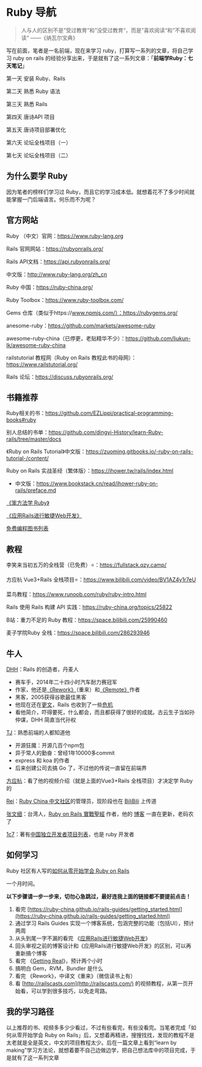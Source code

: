 # Ruby 导航

> 人与人的区别不是”受过教育“和”没受过教育“，而是”喜欢阅读“和”不喜欢阅读“ ——《纳瓦尔宝典》



写在前面，笔者是一名前端，现在来学习 ruby，打算写一系列的文章，将自己学习 ruby on rails 的经验分享出来，于是就有了这一系列文章：「**前端学Ruby：七天笔记**」

第一天 安装 Ruby、Rails

第二天 熟悉 Ruby 语法

第三天 熟悉 Rails

第四天 唐诗API 项目

第五天 唐诗项目部署优化

第六天 论坛全栈项目（一）

第七天 论坛全栈项目（二）



## 为什么要学 Ruby

因为笔者的榜样们学习过 Ruby，而且它的学习成本低。就想着花不了多少时间就能掌握一门后端语言。何乐而不为呢？



## 官方网站

Ruby （中文）官网：https://www.ruby-lang.org

Rails 官网网站：https://rubyonrails.org/

Rails API文档：https://api.rubyonrails.org/

中文版：http://www.ruby-lang.org/zh_cn

Ruby 中国：https://ruby-china.org/

Ruby Toolbox：https://www.ruby-toolbox.com/

Gems 仓库（类似于https://www.npmjs.com/）：https://rubygems.org/

anesome-ruby：https://github.com/markets/awesome-ruby

awesome-ruby-china（已停更，老贴精华不少）：https://github.com/liukun-lk/awesome-ruby-china

railstutorial 教程网（Ruby on Rails 教程此书的母网）：https://www.railstutorial.org/

Rails 论坛：https://discuss.rubyonrails.org/



## 书籍推荐

Ruby相关的书：https://github.com/EZLippi/practical-programming-books#ruby

别人总结的书单：https://github.com/dingyi-History/learn-Ruby-rails/tree/master/docs

《Ruby on Rails Tutorial》中文版：https://zuoming.gitbooks.io/-ruby-on-rails-tutorial-/content/

Ruby on Rails 实战圣经（繁体版）：https://ihower.tw/rails/index.html

- 中文版：https://www.bookstack.cn/read/ihower-ruby-on-rails/preface.md

[《笨方法学 Ruby》](http://lrthw.github.io/)

[《应用Rails进行敏捷Web开发》](https://book.douban.com/subject/1839273/)

[免费编程图书列表](https://ebookfoundation.github.io/free-programming-books/books/free-programming-books-zh.html#ruby)



## 教程

李笑来当初五万的全栈营（已免费）⭐：https://fullstack.qzy.camp/

方应杭 Vue3+Rails 全栈项目⭐：https://www.bilibili.com/video/BV1AZ4y1r7eU

菜鸟教程：https://www.runoob.com/ruby/ruby-intro.html

Rails 使用 Rails 构建 API 实践：https://ruby-china.org/topics/25822

B站：重力不足的 Ruby 教程：https://space.bilibili.com/25990460

麦子学院Ruby 全栈：https://space.bilibili.com/286293946



## 牛人

[DHH](https://dhh.dk/)：Rails 的创造者，丹麦人

- 赛车手，2014年二十四小时汽车耐力赛冠军
- 作家，他还是[《Rework》](https://book.douban.com/subject/3889178/)（重来）和[《Remote》](https://book.douban.com/subject/21362627/)作者
- 黑客，2005获得谷歌最佳黑客
- 他现在还在[更文](https://world.hey.com/dhh)，Rails 也收到了一些[危机](https://geeknote.net/Rei/posts/397)
- 看他简介，吓得要死，什么都会，而且都获得了很好的成就。古云生子当如孙仲谋，DHH 简直当代孙权

[TJ](https://github.com/tj)：熟悉前端的人都知道他

- 开源狂魔：开源几百个npm包
- 异于常人的勤奋：曾经1年10000多commit
- express 和 koa 的作者
- 后来创建公司去搞 Go 了，不过他的传说一直留在前端界

[方应杭](https://fangyinghang.com)：看了他的视频介绍（就是上面的Vue3+Rails 全栈项目）才决定学 Ruby 的

[Rei](https://chloerei.com/)：[Ruby China 中文社区](https://ruby-china.org/Rei)的管理员，现阶段也在 [BiliBili](https://www.bilibili.com/video/BV1QD4y1A75x/) 上传道

[张文细](https://ihower.tw)：台湾人，[Ruby on Rails 實戰聖經](https://ihower.tw/rails) 作者，他的 [博客](https://ihower.tw/blog/) 一直在更新，老码农了

[1c7](https://1c7.me/)：著有[中国独立开发者项目列表](https://github.com/1c7/chinese-independent-developer)，也是 ruby 开发者



## 如何学习

Ruby 社区有人写的[如何从零开始学会 Ruby on Rails](https://ruby-china.org/wiki/start_leaning_rails)

一个月时间。

**以下步骤请一步一步来，切勿心急跳过，最好连我上面的链接都不要提前点击！**

1. 看完 [https://ruby-china.github.io/rails-guides/getting_started.html](https://ruby-china.github.io/rails-guides/getting_started.html) 
2. 通过学习 Rails Guides 实现一个博客系统，包涵完整的功能（包括UI），预计两周
3. 从头到尾一字不漏的看完 《[应用Rails进行敏捷Web开发](https://book.douban.com/subject/1839273/)》
4. 回头审视之前的博客设计和《应用Rails进行敏捷Web开发》的区别，可以再重新搞个博客
5. 看完 《[Getting Real](https://web.archive.org/web/20120104065141/http://gettingreal.37signals.com/GR_chn.php)》，预计两个小时
6. 搞明白 Gem，RVM，Bundler 是什么
7. 看完 《Rework》，中译文《重来》（微信读书上有）
8. 看 [http://railscasts.com](http://railscasts.com/) 的视频教程，从第一页开始看，可以学到很多技巧，以免走弯路。



## 我的学习路径

以上推荐的书、视频多多少少看过，不过有些看完，有些没看完。当笔者完成「如何从零开始学会 Ruby on Rails」后，又想着再精进，搜搜找找，发现的教程不是太老就是全是英文，中文的项目教程太少。后在一篇文章上看到“learn by making”学习方法论，就想着要不自己边做边学，把自己想法库中的项目完成，于是就有了这一系列文章
